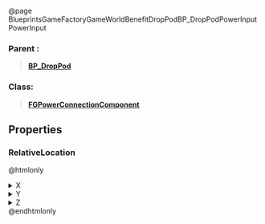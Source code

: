 @page BlueprintsGameFactoryGameWorldBenefitDropPodBP_DropPodPowerInput PowerInput
### Parent :
<b><a href="_blueprints_game_factory_game_world_benefit_drop_pod_b_p__drop_pod.html"><blockquote>BP_DropPod</blockquote></a></b>
### Class:
<b><a href="_class_script_f_g_power_connection_component.html"><blockquote>FGPowerConnectionComponent</blockquote></a></b>
## Properties
### RelativeLocation
@htmlonly
<details>
 <summary>X</summary>
<blockquote>0</blockquote>
</details>
<details>
 <summary>Y</summary>
<blockquote>411.7735595703125</blockquote>
</details>
<details>
 <summary>Z</summary>
<blockquote>-48.20027542114258</blockquote>
</details>
@endhtmlonly

